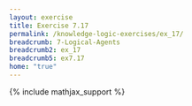```yaml
---
layout: exercise
title: Exercise 7.17
permalink: /knowledge-logic-exercises/ex_17/
breadcrumb: 7-Logical-Agents
breadcrumb2: ex_17
breadcrumb5: ex7.17
home: "true"
---
```


{% include mathjax_support %}



